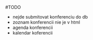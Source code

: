 #TODO

- nejde submitovat konferenciu do db
- zoznam konferencii nie je v html
- agenda konferencii
- kalendar koferencii
